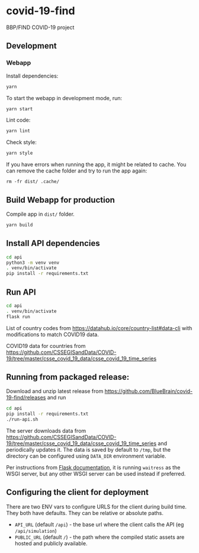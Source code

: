# covid-19-find

BBP/FIND COVID-19 project

## Development

### Webapp

Install dependencies:

```sh
yarn
```

To start the webapp in development mode, run:

```sh
yarn start
```

Lint code:

```sh
yarn lint
```

Check style:

```sh
yarn style
```

If you have errors when running the app, it might be related to cache.
You can remove the cache folder and try to run the app again:

```
rm -fr dist/ .cache/
```

## Build Webapp for production

Compile app in `dist/` folder.

```sh
yarn build
```

## Install API dependencies

```sh
cd api
python3 -m venv venv
. venv/bin/activate
pip install -r requirements.txt
```

## Run API

```sh
cd api
. venv/bin/activate
flask run
```

List of country codes from https://datahub.io/core/country-list#data-cli with modifications to match COVID19 data.

COVID19 data for countries from https://github.com/CSSEGISandData/COVID-19/tree/master/csse_covid_19_data/csse_covid_19_time_series

## Running from packaged release:

Download and unzip latest release from https://github.com/BlueBrain/covid-19-find/releases and run

```bash
cd api
pip install -r requirements.txt
./run-api.sh
```

The server downloads data from https://github.com/CSSEGISandData/COVID-19/tree/master/csse_covid_19_data/csse_covid_19_time_series and periodically updates it.
The data is saved by default to `/tmp`, but the directory can be configured using `DATA_DIR` environment variable.

Per instructions from [Flask documentation](https://flask.palletsprojects.com/en/1.1.x/tutorial/deploy/#run-with-a-production-server), it is running `waitress` as the WSGI server, but any other WSGI server can be used instead if preferred.

## Configuring the client for deployment

There are two ENV vars to configure URLS for the client during build time.
They both have defaults. They can be relative or absolute paths.

- `API_URL` (default `/api`) - the base url where the client calls the API (eg `/api/simulation`)
- `PUBLIC_URL` (default `/`) - the path where the compiled static assets are hosted and publicly available.
